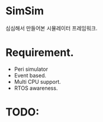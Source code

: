 # SimSim
심심해서 만들어본 시뮬레이터 프레임워크.

# Requirement.
- Peri simulator
- Event based.
- Multi CPU support.
- RTOS awareness.

# TODO:
